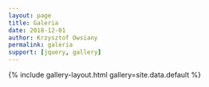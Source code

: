 ```yaml
---
layout: page
title: Galeria
date: 2018-12-01
author: Krzysztof Owsiany
permalink: galeria
support: [jquery, gallery]
---
```


{% include gallery-layout.html gallery=site.data.default %}
